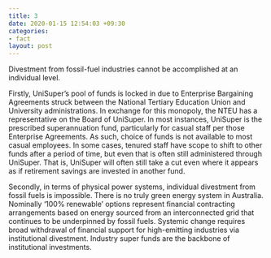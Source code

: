 ```yaml
---
title: 3
date: 2020-01-15 12:54:03 +09:30
categories:
- fact
layout: post
---
```


Divestment from fossil-fuel industries cannot be accomplished at an individual level. 

Firstly, UniSuper’s pool of funds is locked in due to Enterprise Bargaining Agreements struck between the National Tertiary Education Union and University administrations. In exchange for this monopoly, the NTEU has a representative on the Board of UniSuper. In most instances, UniSuper is the prescribed superannuation fund, particularly for casual staff per those Enterprise Agreements. As such, choice of funds is not available to most casual employees. In some cases, tenured staff have scope to shift to other funds after a period of time, but even that is often still administered through UniSuper. That is, UniSuper will often still take a cut even where it appears as if retirement savings are invested in another fund. 

Secondly, in terms of physical power systems, individual divestment from fossil fuels is impossible. There is no truly green energy system in Australia. Nominally ‘100% renewable’ options represent financial contracting arrangements based on energy sourced from an interconnected grid that continues to be underpinned by fossil fuels. Systemic change requires broad withdrawal of financial support for high-emitting industries via institutional divestment. Industry super funds are the backbone of institutional investments. 
